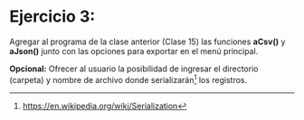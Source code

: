 # Ejercicio 3:

Agregar al programa de la clase anterior (Clase 15) las funciones **aCsv()** y **aJson()** junto con las opciones para exportar en el menú principal.

**Opcional:** Ofrecer al usuario la posibilidad de ingresar el directorio (carpeta) y nombre de archivo donde serializarán[^*] los registros.

[^*]: https://en.wikipedia.org/wiki/Serialization
[^*]: https://docs.python-guide.org/scenarios/serialization/